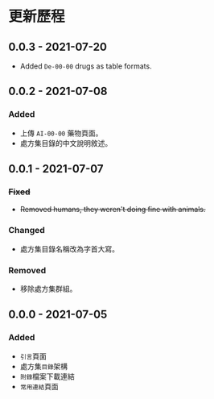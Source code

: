 # 更新歷程

## 0.0.3 - 2021-07-20

* Added `De-00-00` drugs as table formats.

## 0.0.2 - 2021-07-08

### Added

* 上傳 `AI-00-00` 藥物頁面。
* 處方集目錄的中文說明敘述。

## 0.0.1 - 2021-07-07

### ~~Fixed~~

* ~~Removed humans, they weren't doing fine with animals.~~

### Changed

* 處方集目錄名稱改為字首大寫。

### Removed

* 移除處方集群組。

## 0.0.0 - 2021-07-05

### Added

* `引言`頁面
* 處方集`目錄`架構
* `附錄`檔案下載連結
* `常用連結`頁面

